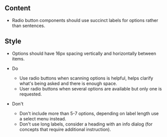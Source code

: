 
## Content
* Radio button components should use succinct labels for options rather than sentences.


## Style

* Options should have 16px spacing vertically and horizontally between items.

* Do
    * Use radio buttons when scanning options is helpful, helps clarify what's being asked and there is enough space.
    * User radio buttons when several options are available but only one is requested.

* Don't
    * Don't include more than 5-7 options, depending on label length use a select menu instead.
    * Don't use long labels, consider a heading with an info dialog (for concepts that require additional instruction).